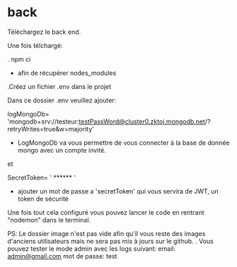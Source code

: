 # back

Téléchargez le back end. 


Une fois télchargé: 

. npm ci   

* afin de récupérer nodes_modules

.Créez un fichier .env dans le projet

Dans ce dossier .env veuillez ajouter: 

logMongoDb= 'mongodb+srv://testeur:testPassWord@cluster0.zktoj.mongodb.net/?retryWrites=true&w=majority'

* LogMongoDb va vous permettre de vous connecter à la base de donnée mongo avec un compte invité.

et

SecretToken= ' ****** ' 

* ajouter un mot de passe a 'secretToken' qui vous servira de JWT, un token de sécurité 


Une fois tout cela configuré vous pouvez lancer le code en rentrant "nodemon" dans le terminal. 

PS: Le dossier image n'est pas vide afin qu'il vous reste des images d'anciens utilisateurs mais ne sera pas mis à jours sur le github. 
. Vous pouvez tester le mode admin avec les logs suivant: 
email: admin@gmail.com
mot de passe: test
